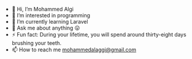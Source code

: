 - 👋 Hi, I’m Mohammed Algi
- 👀 I’m interested in programming
- 🌱 I’m currently learning Laravel
- 💬 Ask me about anything 😛
- ⚡ Fun fact: During your lifetime, you will spend around thirty-eight days brushing your teeth.
- 📫 How to reach me mohammedalaggi@gmail.com

<!---
mohammedalagi is a ✨ special ✨ repository because its `README.md` (this file) appears on your GitHub profile.
You can click the Preview link to take a look at your changes.
--->
